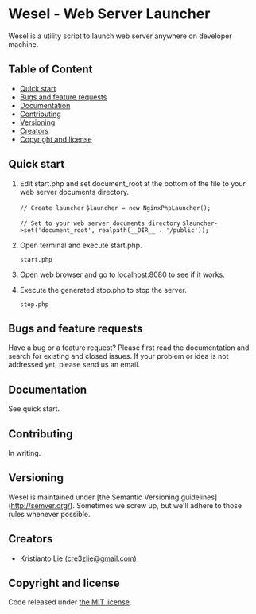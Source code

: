 # Wesel - Web Server Launcher

Wesel is a utility script to launch web server anywhere on developer machine.


## Table of Content

- [Quick start](#quick-start)
- [Bugs and feature requests](#bugs-and-feature-requests)
- [Documentation](#documentation)
- [Contributing](#contributing)
- [Versioning](#versioning)
- [Creators](#creators)
- [Copyright and license](#copyright-and-license)


## Quick start

1. Edit start.php and set document_root at the bottom of the file to your
    web server documents directory.

    `// Create launcher`
    `$launcher = new NginxPhpLauncher();`

    `// Set to your web server documents directory`
    `$launcher->set('document_root', realpath(__DIR__ . '/public'));`

2. Open terminal and execute start.php.

    `start.php`

3. Open web browser and go to localhost:8080 to see if it works.

4. Execute the generated stop.php to stop the server.

    `stop.php`


## Bugs and feature requests

Have a bug or a feature request? Please first read the documentation and
search for existing and closed issues. If your problem or idea is not
addressed yet, please send us an email.


## Documentation

See quick start.


## Contributing

In writing.


## Versioning

Wesel is maintained under [the Semantic Versioning guidelines]
(http://semver.org/). Sometimes we screw up, but we'll adhere to those
rules whenever possible.


## Creators

- Kristianto Lie (cre3zlie@gmail.com)


## Copyright and license

Code released under [the MIT license](LICENSE).

